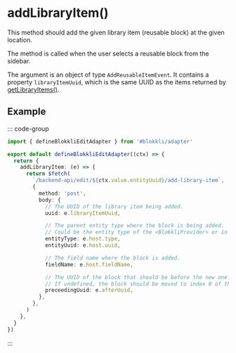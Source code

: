 # addLibraryItem()

This method should add the given library item (reusable block) at the given
location.

The method is called when the user selects a reusable block from the sidebar.

The argument is an object of type `AddReusableItemEvent`. It contains a property
`libraryItemUuid`, which is the same UUID as the items returned by
[getLibraryItems()](/adapter/getLibraryItems).

## Example

::: code-group

```typescript [~/app/blokkli.editAdapter.ts]
import { defineBlokkliEditAdapter } from '#blokkli/adapter'

export default defineBlokkliEditAdapter((ctx) => {
  return {
    addLibraryItem: (e) => {
      return $fetch(
        `/backend-api/edit/${ctx.value.entityUuid}/add-library-item`,
        {
          method: 'post',
          body: {
            // The UUID of the library item being added.
            uuid: e.libraryItemUuid,

            // The parent entity type where the block is being added.
            // Could be the entity type of the <BlokkliProvider> or in case of nested blocks, the entity type of the block.
            entityType: e.host.type,
            entityUuid: e.host.uuid,

            // The field name where the block is added.
            fieldName: e.host.fieldName,

            // The UUID of the block that should be before the new one.
            // If undefined, the block should be moved to index 0 of the field list.
            preceedingUuid: e.afterUuid,
          },
        },
      )
    },
  }
})
```

:::

